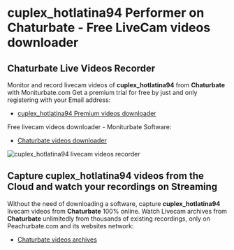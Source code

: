 # cuplex_hotlatina94 Performer on Chaturbate - Free LiveCam videos downloader

## Chaturbate Live Videos Recorder

Monitor and record livecam videos of **cuplex_hotlatina94** from **Chaturbate** with Moniturbate.com
Get a premium trial for free by just and only registering with your Email address:
* [cuplex_hotlatina94 Premium videos downloader](https://moniturbate.com/request-demo-licence-key.html)

Free livecam videos downloader - Moniturbate Software:
* [Chaturbate videos downloader](https://moniturbate.com/moniturbate-download-software.html)

![cuplex_hotlatina94 livecam videos recorder](https://peachurnet.com/templates/moniturbate-software.png)


## Capture cuplex_hotlatina94 videos from the Cloud and watch your recordings on Streaming

Without the need of downloading a software, capture **cuplex_hotlatina94** livecam videos from **Chaturbate** 100% online.
Watch Livecam archives from **Chaturbate** unlimitedly from thousands of existing recordings, only on Peachurbate.com and its websites network:
* [Chaturbate videos archives](https://peachurnet.com/)